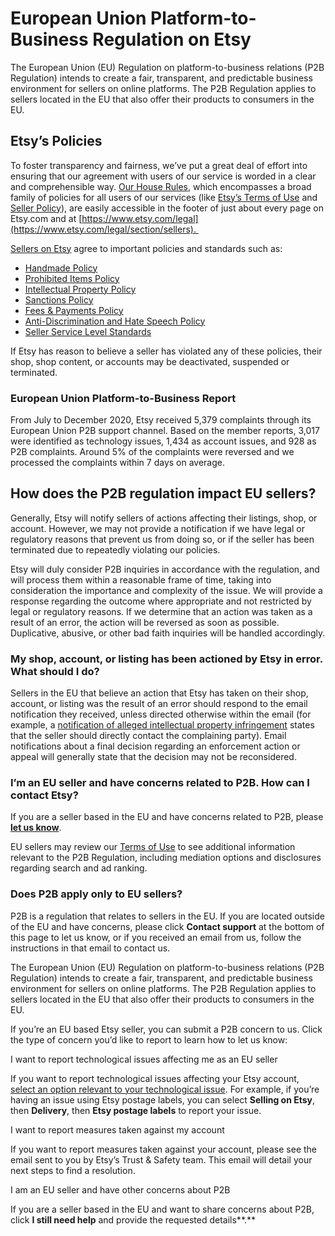 European Union Platform-to-Business Regulation on Etsy
======================================================

The European Union (EU) Regulation on platform-to-business relations (P2B Regulation) intends to create a fair, transparent, and predictable business environment for sellers on online platforms. The P2B Regulation applies to sellers located in the EU that also offer their products to consumers in the EU.

**Etsy’s Policies**
-------------------

To foster transparency and fairness, we’ve put a great deal of effort into ensuring that our agreement with users of our service is worded in a clear and comprehensible way. [Our House Rules](https://www.etsy.com/legal), which encompasses a broad family of policies for all users of our services (like [Etsy’s Terms of Use](https://www.etsy.com/legal/terms-of-use) and [Seller Policy](https://www.etsy.com/legal/sellers)), are easily accessible in the footer of just about every page on Etsy.com and at [https://www.etsy.com/legal](https://www.etsy.com/legal/section/sellers). 

[Sellers on Etsy](https://www.etsy.com/legal/section/sellers) agree to important policies and standards such as:

* [Handmade Policy](https://www.etsy.com/legal/handmade)
* [Prohibited Items Policy](https://www.etsy.com/legal/prohibited/?ref=list)
* [Intellectual Property Policy](https://www.etsy.com/legal/ip/?ref=list)
* [Sanctions Policy](https://www.etsy.com/legal/policy/sanctions-policy/122383404929?ref=list)
* [Fees & Payments Policy](https://www.etsy.com/legal/fees)
* [Anti-Discrimination and Hate Speech Policy](https://www.etsy.com/legal/policy/anti-discrimination-and-hate-speech/123551108902)
* [Seller Service Level Standards](https://help.etsy.com/hc/en-us/articles/360000345068?segment=selling) 

If Etsy has reason to believe a seller has violated any of these policies, their shop, shop content, or accounts may be deactivated, suspended or terminated. 

### **European Union Platform-to-Business Report**

From July to December 2020, Etsy received 5,379 complaints through its European Union P2B support channel. Based on the member reports, 3,017 were identified as technology issues, 1,434 as account issues, and 928 as P2B complaints. Around 5% of the complaints were reversed and we processed the complaints within 7 days on average.

**How does the P2B regulation impact EU sellers?**
--------------------------------------------------

Generally, Etsy will notify sellers of actions affecting their listings, shop, or account. However, we may not provide a notification if we have legal or regulatory reasons that prevent us from doing so, or if the seller has been terminated due to repeatedly violating our policies.

Etsy will duly consider P2B inquiries in accordance with the regulation, and will process them within a reasonable frame of time, taking into consideration the importance and complexity of the issue. We will provide a response regarding the outcome where appropriate and not restricted by legal or regulatory reasons. If we determine that an action was taken as a result of an error, the action will be reversed as soon as possible. Duplicative, abusive, or other bad faith inquiries will be handled accordingly.

### **My shop, account, or listing has been actioned by Etsy in error. What should I do?**

Sellers in the EU that believe an action that Etsy has taken on their shop, account, or listing was the result of an error should respond to the email notification they received, unless directed otherwise within the email (for example, a [notification of alleged intellectual property infringement](https://help.etsy.com/hc/en-us/articles/360034079714-Why-Did-I-Receive-a-Notice-of-Intellectual-Property-Infringement-?segment=selling) states that the seller should directly contact the complaining party). Email notifications about a final decision regarding an enforcement action or appeal will generally state that the decision may not be reconsidered. 

### **I’m an EU seller and have concerns related to P2B. How can I contact Etsy?**

If you are a seller based in the EU and have concerns related to P2B, please [**let us know**](https://www.etsy.com/sso-forced/zendesk/aHR0cHM6Ly9oZWxwLmV0c3kuY29tL2hjL3JlcXVlc3RzL25ldz9zZWdtZW50PXNlbGxpbmcjaXNzdWVfYWNjb3VudF9wMmItc29sdXRpb25fcHJpbWFyeQ).

EU sellers may review our [Terms of Use](https://www.etsy.com/legal/terms-of-use) to see additional information relevant to the P2B Regulation, including mediation options and disclosures regarding search and ad ranking. 

### **Does P2B apply only to EU sellers?**

P2B is a regulation that relates to sellers in the EU. If you are located outside of the EU and have concerns, please click **Contact support** at the bottom of this page to let us know, or if you received an email from us, follow the instructions in that email to contact us.

The European Union (EU) Regulation on platform-to-business relations (P2B Regulation) intends to create a fair, transparent, and predictable business environment for sellers on online platforms. The P2B Regulation applies to sellers located in the EU that also offer their products to consumers in the EU.

If you’re an EU based Etsy seller, you can submit a P2B concern to us. Click the type of concern you’d like to report to learn how to let us know:

I want to report technological issues affecting me as an EU seller

If you want to report technological issues affecting your Etsy account, [select an option relevant to your technological issue](https://help.etsy.com/hc/en-us/requests/new?segment=selling). For example, if you’re having an issue using Etsy postage labels, you can select **Selling on Etsy**, then **Delivery**, then **Etsy postage labels** to report your issue.

I want to report measures taken against my account

If you want to report measures taken against your account, please see the email sent to you by Etsy’s Trust & Safety team. This email will detail your next steps to find a resolution.

I am an EU seller and have other concerns about P2B

If you are a seller based in the EU and want to share concerns about P2B, click **I still need help** and provide the requested details**.**